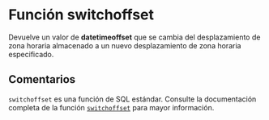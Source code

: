 ﻿---
Autogenerated: true
---

# Función  switchoffset

Devuelve un valor de **datetimeoffset** que se cambia del desplazamiento de zona horaria almacenado a un nuevo desplazamiento de zona horaria especificado.

## Comentarios 

`switchoffset` es una función de SQL estándar. Consulte la documentación completa de la función [`switchoffset`](https://learn.microsoft.com/es-es/sql/t-sql/functions/switchoffset-transact-sql) para mayor información.
